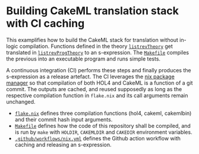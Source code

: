 # Building CakeML translation stack with CI caching

This examplifies how to build the CakeML stack for translation without in-logic compilation.
Functions defined in the theory [`listrevTheory`](listrevScript.sml) get translated in [`listrevProgTheory`](listrevProgScript.sml) to an s-expression.
The [`Makefile`](Makefile) compiles the previous into an executable program and runs simple tests.

A continuous integration (CI) performs these steps and finally produces the s-expression as a release artefact.
The CI leverages the [nix package manager](https://nixos.org) so that compilation of both HOL4 and CakeML is a function of a git commit.
The outputs are cached, and reused supposedly as long as the respective compilation function in `flake.nix` and its call arguments remain unchanged.

- [`flake.nix`](flake.nix) defines three compilation functions (hol4, cakeml, cakemlbin) and their commit hash input arguments.
- [`Makefile`](Makefile) defines how the code of this repository shall be compiled, and is run by `make` with `HOLDIR`, `CAKEMLDIR` and `CAKEDIR` environment variables.
- [`.github/workflows/nix.yml`](.github/workflows/nix.yml) defines the Github action workflow with caching and releasing an s-expression.

